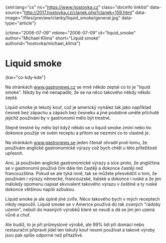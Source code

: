 
{xml:lang="cs" ns="https://www.hostovka.cz" class="docinfo linklist" data-source="http://2017.hostovka.cz/clanek.php?clanek=159.html" data-image="/files/preview/clanky/liquid_smoke/general.jpg" data-type="article"}

{ctime="2006-07-09" mtime="2006-07-09" id="liquid\_smoke" author="Michael Klíma" short="Liquid smoke" authorid="hostovka/michael\_klima"}

# Liquid smoke

<!-- generated attribute kw by user_udpatekw.sh on 2019-03-13, do not edit -->

{kw="co-kdy-kde"}

Na stránkách www.gastronews.cz se mně někdo zeptal co to je "liquid smoke". Nikdy by mě nenapadlo, že se na něco takového někdy někdo zeptá.

Liquid smoke je tekutý kouř, což je americký vynález tak jako například česnek bez zápachu a zápach bez česneku a jiné podobné umělé příchutě jejichž používání by v gastronomii mělo být trestné.

Stejně trestné by mělo být když někdo se o liquid smoke zmíní nebo ho dokonce použije ve svém receptu a přitom se nezmíní co to vlastně je.

Na stránkách www.gastronews.se jeden čtenář ohradil proti tomu, že používám anglické gastronomické výrazy což bych chtěl u této příležitosti upřesnit.

Ano, já používám anglické gastronomické výrazy a sice proto, že angličtina se v gastronomii používá čím dále tím častěji a dokonce častěji než francouzština. Pokud se ale týká mně, tak se můžete přesvědčit o tom, že používám i výrazy německé, francouzské, italské a dokonce i ruské a že jen málokdy opomenu napsat ekvivalent takového výrazu v češtině a ty ruské dokonce většinou napíši azbukou.

Liquid smoke je ale úplně jiné zvíře. Něco takového bych v mých receptech nikdy nepoužil. Liquid smoke se v Americe používá do tak zvaných "rádoby uzenin", neboli do masných výrobků které se neudí a dá se jim jen uzená vůně a chuť.

Ale budiž, to je při průmyslové výrobě, ale 99% lidí při domácí nebo restaurační přípravě jídel ten tekutý kouř neumí používat a takové výroby jsou pak spíše odporné než přitažlivé.

